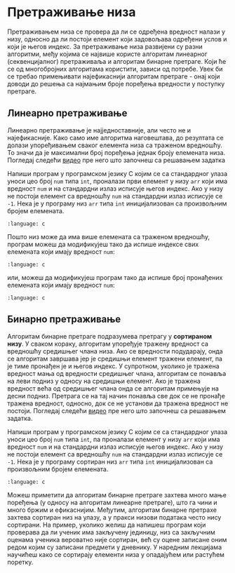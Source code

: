 # Претраживање низа

Претраживањем низа се провера да ли се одређена вредност налази у низу, односно
да ли постоји елемент који задовољава одређени услов и који је његов индекс. За
претраживање низа развијени су разни алгоритми, међу којима се највише користе
алгоритам линеарног (секвенцијалног) претраживаља и алгоритам бинарне претраге.
Који ће се од многобројних алгоритама користити, зависи од потребе. Увек би се
требао примењивати најефикаснији алгоритам претраге - онај који доводи до
решења са најмањим броје поређења вредности у поступку претраге.

## Линеарно претраживање

Линеарно претраживање је најједноставније, али често не и најефикасније. Како
само име алгоритма наговештава, до резултата се долази упоређивањем сваког
елемента низа са траженом вредношћу. То значи да је максимални број поређења
једнак броју елемената низа. Погледај следећи
[видео](https://www.youtube.com/watch?v=-PuqKbu9K3U) пре него што започнеш са
решавањем задатка

Напиши програм у програмском језику C којим се са стандардног улаза уноси цео
број `num` типа `int`, проналази први елемент у низу `arr` који има вредност
`num` и на стандардни излаз исписује његов индекс. Ако у низу не постоји
елемент са вредношћу `num` на стандардни излаз исписује се `-1`. Нека је
у програму низ `arr` типа `int` иницијализован са произвољним бројем елемената.

```{literalinclude} code/linear0.c
:language: c
```

Пошто низ може да има више елемената са траженом вредношћу, програм можеш да
модификујеш тако да испише индексе свих елемената који имају вредност `num`:

```{literalinclude} code/linear1.c
:language: c
```

или, можеш да модификујеш програм тако да испише број пронађених елемената који
имају вредност `num`:

```{literalinclude} code/linear2.c
:language: c
```

## Бинарно претраживање

Алгоритам бинарне претраге подразумева претрагу у **сортираном низу**. У сваком
кораку, алгоритам упоређује тражену вредност са вредношћу средишњег члана низа.
Ако се вредности подударају, онда се алгоритам завршава јер је средишњи елемент
тражени елемент, па је тиме пронађен је и његов индекс. У супротном, уколико је
тражена вредност мања од вредности средишњег члана, алгоритам се понавља на
леви подниз у односу на средишњи елемент. Ако је тражена вредност већа од
средишњег члана онда се алгоритам примењује на десни подниз. Претрага се на тај
начин понавља све док се не пронађе тражена вредност, односно, док се не
установи да тражена вредност не постоји. Погледај следећи
[видео](https://www.youtube.com/watch?v=iP897Z5Nerk) пре него што започнеш са
решавањем задатка.

Напиши програм у програмском језику C којим се са стандардног улаза уноси цео
број `num` типа `int`, па проналази елемент у низу `arr` који има вредност
`num` и на стандардни излаз исписује његов индекс. Ако у низу не постоји
елемент са вредношћу `num` на стандардни излаз исписује се `-1`. Нека је у
програму сортиран низ `arr` типа `int` иницијализован са произвољним бројем
елемената.

```{literalinclude} code/binary0.c
:language: c
```

Можеш приметити да алгоритам бинарне претраге захтева много мање поређења (у
односу на алгоритам линеарне претраге), што га чини и много бржим и
ефикаснијим. Међутим, алгоритам бинарне претрахе захтева сортиран низ на улазу,
а у пракси низови података често нису сортирани. На пример, уколико желиш да
напишеш програм који проверава да ли ученик има закључену јединицу, низ са
закључним оценама ученика вероватно није сортиран, већ су оцене записане оним
редом којим су записани предмети у дневнику. У наредним лекцијама научићеш како
се сортирају елементи низа у опадајућем или растућем поретку.
